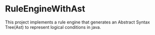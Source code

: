 # RuleEngineWithAst
This project implements a rule engine that generates an Abstract Syntax Tree(Ast) to represent logical conditions in java.
